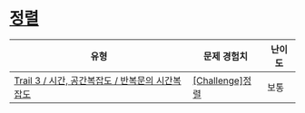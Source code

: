 # [정렬](https://https://en.codetree.ai/trails/complete/curated-cards/challenge-time-complexity-sort)

|유형|문제 경험치|난이도|
|---|---|---|
|[Trail 3 / 시간, 공간복잡도 / 반복문의 시간복잡도](https://https://en.codetree.ai/trail-info/novice-high/)|[[Challenge]정렬](https://https://en.codetree.ai/trails/complete/curated-cards/challenge-time-complexity-sort/)|보통|

